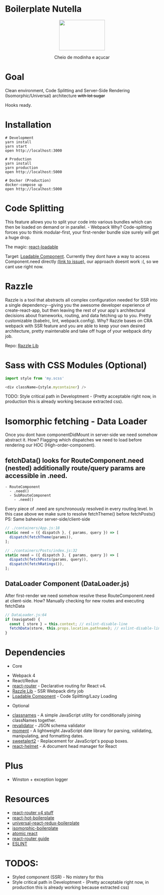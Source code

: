 Boilerplate Nutella
=====================

<p align="center">
  <img width="150" height="100" src="https://github.com/pedrobullo/boilerplate-nutella/blob/master/public/nutella.png">
</p>

<center>Cheio de modinha e açucar</center>

# Goal
Clean environment, Code Splitting and Server-Side Rendering (Isomorphic/Universal) architecture ~~with lot sugar~~

Hooks ready.

# Installation
```
# Development
yarn install
yarn start
open http://localhost:3000

# Production
yarn install
yarn production
open http://localhost:5000

# Docker (Production)
docker-compose up
open http://localhost:5000
```

# Code Splitting

This feature allows you to split your code into various bundles which can then be loaded on demand or in parallel. - Webpack
Why? Code-splitting forces you to think modular-first, your first-render bundle size surely will get a huge drop.

The magic: [react-loadable](https://github.com/jamiebuilds/react-loadable)

Target: [Loadable Component](https://www.smooth-code.com/open-source/loadable-components/).
Currently they dont have a way to access Component.need directly [(link to issue)](https://github.com/smooth-code/loadable-components/issues/128#issuecomment-434683737), our approach doesnt work :(, so we cant use right now.

# Razzle
Razzle is a tool that abstracts all complex configuration needed for SSR into a single dependency--giving you the awesome developer experience of create-react-app, but then leaving the rest of your app's architectural decisions about frameworks, routing, and data fetching up to you.
Pretty customizable (babelrc, lint, webpack.config).
Why? Razzle bases on CRA webpack with SSR feature and you are able to keep your own desired architecture, pretty maintenable and take off huge of your webpack dirty job.

Repo: [Razzle Lib](https://github.com/jaredpalmer/razzle/tree/master/packages/razzle)

# Sass with CSS Modules (Optional)

```js
import style from 'my.scss'

<div className={style.mycontainer} />
```
TODO: Style critical path in Developtment - (Pretty acceptable right now, in production this is already working because extracted css).

# Isomorphic fetching - Data Loader
Once you dont have componentDidMount in server-side we need somehow abstract it.
How? Flagging which dispatches we need to load before rendering our HOC (High-order-component).

## fetchData() looks for RouteComponent.need (nested) additionally route/query params are accessible in .need.

```
- RouteComponent
  - .need()
  - SubRouteComponent
    - .need()
```

Every piece of .need are synchronously resolved in every routing level.
In this case above we make sure to resolve fetchTheme() before fetchPosts()
PS: Same bahevior server-side/client-side

```js
// ./containers/App.js:18
static need = ({ dispatch }, { params, query }) => [
  dispatch(fetchTheme(params)),
];

// ./containers/Posts/index.js:32
static need = ({ dispatch }, { params, query }) => [
  dispatch(fetchPosts(params, query)),
  dispatch(fetchRatings()),
];
```

## DataLoader Component (DataLoader.js)

After first-render we need somehow resolve these RouteComponent.need at client-side.
How? Manually checking for new routes and executing fetchData

```js
// DataLoader.js:64
if (navigated) {
  const { store } = this.context; // eslint-disable-line
  fetchData(store, this.props.location.pathname); // eslint-disable-line
}
```

# Dependencies
- Core
* Webpack 4
* React/Redux
* [react-router](https://github.com/ReactTraining/react-router) - Declarative routing for React v4.
* [Razzle Lib](https://github.com/jaredpalmer/razzle/tree/master/packages/razzle) - SSR Webpack dirty job
* [Loadable Component](https://www.smooth-code.com/open-source/loadable-components/) - Code Splitting/Lazy Loading

- Optional
* [classnames](https://github.com/JedWatson/classnames) - A simple JavaScript utility for conditionally joining classNames together.
* [revalidator](https://github.com/flatiron/revalidator) - JSON schema validator
* [moment](https://github.com/moment/moment) - A lightweight JavaScript date library for parsing, validating, manipulating, and formatting dates.
* [sweetalert2](https://github.com/limonte/sweetalert2) - Replacement for JavaScript's popup boxes.
* [react-helmet](https://github.com/nfl/react-helmet) - A document head manager for React

# Plus
* Winston + exception logger

# Resources
* [react-router v4 stuff](https://reacttraining.com/react-router)
* [react-hot-boilerplate](https://github.com/gaearon/react-hot-boilerplate)
* [universal-react-redux-boilerplate](https://github.com/CrocoDillon/universal-react-redux-boilerplate)
* [isomorphic-boilerplate](https://github.com/mtmr0x/isomorphic-boilerplate)
* [atomic react](https://github.com/diegohaz/arc)
* [react-router guide](https://reacttraining.com/react-router/web/example/route-config)
* [ESLINT](https://github.com/eslint/eslint)

# TODOS:
* Styled component (SSR) - No mistery for this
* Style critical path in Developtment - (Pretty acceptable right now, in production this is already working because extracted css)
